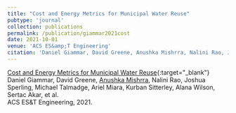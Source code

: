 ```yaml
---
title: "Cost and Energy Metrics for Municipal Water Reuse"
pubtype: 'journal'
collection: publications
permalink: /publication/giammar2021cost
date: 2021-10-01
venue: 'ACS ES&amp;T Engineering'
citation: 'Daniel Giammar, David Greene, Anushka Mishrra, Nalini Rao, Joshua Sperling, Michael Talmadge, Ariel Miara, Kurban Sitterley, Alana Wilson, Sertac Akar, et al.&quot;Cost and Energy Metrics for Municipal Water Reuse.&quot; ACS ES&amp;amp;T Engineering, 2021.'
---
```

[Cost and Energy Metrics for Municipal Water Reuse](https://scholar.google.com/scholar?q=Cost+and+Energy+Metrics+for+Municipal+Water+Reuse){:target="_blank"}<br />
Daniel Giammar, David Greene, <ins>Anushka Mishrra</ins>, Nalini Rao, Joshua Sperling, Michael Talmadge, Ariel Miara, Kurban Sitterley, Alana Wilson, Sertac Akar, et al. <br />
ACS ES&T Engineering, 2021.
